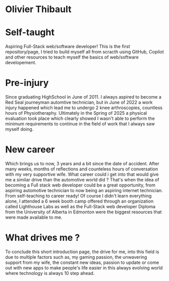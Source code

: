 # Olivier Thibault 
# Self-taught
Aspiring Full-Stack web/software developer!
This is the first repository/page, I tried to build myself all from scracth using GitHub, Copilot and other resources to teach myself the basics of web/software developement.
# Pre-injury
Since graduating HighSchool in June of 2011. I always aspired to become a Red Seal journeyman automtive technician, but in June of 2022 a work injury happened which lead me to undergo 2 knee arthroscopies, countless hours of Physiotheraphy. Ultimately in the Spring of 2025 a physical evaluation took place which clearly showed I wasn't able to perform the minimum requirements to continue in the field of work that I always saw myself doing. 
# New career 
Which brings us to now, 3 years and a bit since the date of accident. After many weeks, months of reflections and counteless hours of conversation with my very supportive wife. What career could i get into that would give me a similar drive than the automotive world did ? That's when the idea of becoming a Full stack web developer could be a great opportunity, from aspiring automotive technician to now being an aspiring internet technician.
From self-teaching to career ready!
Of course I didn't learn everything alone, I attended a 6 week booth camp offered through an  organization called Lighthouse Labs as well as the Full-Stack web developer Diploma from the University of Alberta in Edmonton were the biggest resources that were made available to me.
# What drives me ?
To conclude this short introduction page, the drive for me, into this field is due to multiple factors such as, my gaming passion, the unwavering support from my wife, the constant new ideas, passion to update or come out with new apps to make people's life easier in this always evolving world where technology is always 10 step ahead.






